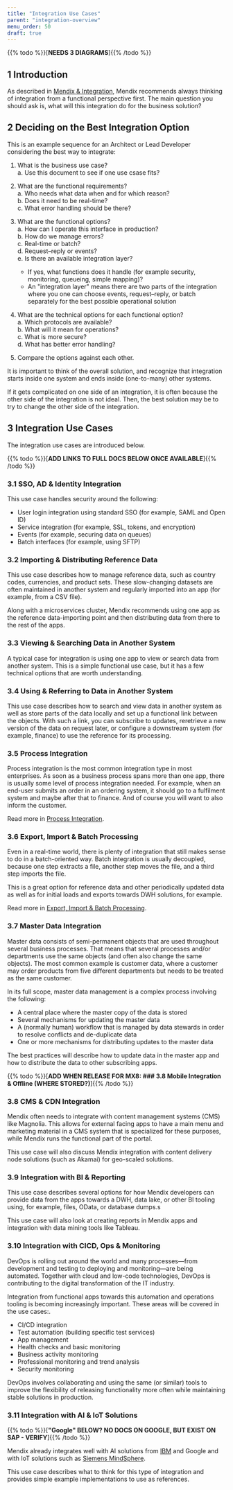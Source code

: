```yaml
---
title: "Integration Use Cases"
parent: "integration-overview"
menu_order: 50
draft: true
---
```


{{% todo %}}[**NEEDS 3 DIAGRAMS**]{{% /todo %}}

## 1 Introduction

As described in [Mendix & Integration](mendix-integration#functionally), Mendix recommends always thinking of integration from a functional perspective first. The main question you should ask is, what will this integration do for the business solution?

## 2 Deciding on the Best Integration Option

This is an example sequence for an Architect or Lead Developer considering the best way to integrate:

1. What is the business use case? <br />
	a. Use this document to see if one use csase fits?
2. What are the functional requirements? <br />
	a.  Who needs what data when and for which reason? <br />
	b. Does it need to be real-time? <br />
	c. What error handling should be there?
3.  What are the functional options? <br />
	a. How can I operate this interface in production? <br />
	b. How do we manage errors? <br />
	c. Real-time or batch? <br />
	d. Request–reply or events? <br />
	e.  Is there an available integration layer? <br />

	* If yes, what functions does it handle (for example security, monitoring, queueing, simple mapping)? <br />
	* An "integration layer" means there are two parts of the integration where you one can choose events, request–reply, or batch separately for the best possible operational solution

4. What are the technical options for each functional option? <br />
	a. Which protocols are available? <br />
	b. What will it mean for operations? <br />
	c. What is more secure? <br />
	d. What has better error handling?
5. Compare the options against each other.

It is important to think of the overall solution, and recognize that integration starts inside one system and ends inside (one-to-many) other systems.

If it gets complicated on one side of an integration, it is often because the other side of the integration is not ideal. Then, the best solution may be to try to change the other side of the integration.

## 3 Integration Use Cases

The integration use cases are introduced below.

{{% todo %}}[**ADD LINKS TO FULL DOCS BELOW ONCE AVAILABLE**]{{% /todo %}}

### 3.1 SSO, AD & Identity Integration 

This use case handles security around the following:

* User login integration using standard SSO (for example, SAML and Open ID)
* Service integration (for example, SSL, tokens, and encryption)
* Events (for example, securing data on queues)
* Batch interfaces (for example, using SFTP)

### 3.2 Importing & Distributing Reference Data 

This use case describes how to manage reference data, such as country codes, currencies, and  product sets. These slow-changing datasets are often maintained in another system and regularly imported into an app (for example, from a CSV file).

Along with a microservices cluster, Mendix recommends using one app as the reference data-importing point and then distributing data from there to the rest of the apps.

### 3.3 Viewing & Searching Data in Another System 

A typical case for integration is using one app to view or search data from another system. This is a simple functional use case, but it has a few technical options that are worth understanding.

### 3.4 Using & Referring to Data in Another System

This use case describes how to search and view data in another system as well as store parts of the data locally and set up a functional link between the objects. With such a link, you can  subscribe to updates, reretrieve a new version of the data on request later, or configure a downstream system (for example, finance) to use the reference for its processing.

### 3.5 Process Integration

Process integration is the most common integration type in most enterprises. As soon as a business process spans more than one app, there is usually some level of process integration needed. For example, when an end-user submits an order in an ordering system, it should go to a fulfilment system and maybe after that to finance. And of course you will want to also inform the customer.

Read more in [Process Integration](process-integration).

### 3.6 Export, Import & Batch Processing

Even in a real-time world, there is plenty of integration that still makes sense to do in a batch-oriented way. Batch integration is usually decoupled, because one step extracts a file, another step moves the file, and a third step imports the file.

This is a great option for reference data and other periodically updated data as well as for initial loads and exports towards DWH solutions, for example.

Read more in [Export, Import & Batch Processing](export-import-batch).

### 3.7 Master Data Integration

Master data consists of semi-permanent objects that are used throughout several business processes. That means that several processes and/or departments use the same objects (and often also change the same objects). The most common example is customer data, where a  customer may order products from five different departments but needs to be treated as the same customer.

In its full scope, master data management is a complex process involving the following:

* A central place where the master copy of the data is stored
* Several mechanisms for updating the master data
* A (normally human) workflow that is managed by data stewards in order to resolve conflicts and de-duplicate data
* One or more mechanisms for distributing updates to the master data

The best practices will describe how to update data in the master app and how to distribute the data to other subscribing apps.

{{% todo %}}[**ADD WHEN RELEASE FOR MX8: ### 3.8 Mobile Integration & Offline (WHERE STORED?)**]{{% /todo %}}

### 3.8 CMS & CDN Integration 

Mendix often needs to integrate with content management systems (CMS) like Magnolia. This allows for external facing apps to have a main menu and marketing material in a CMS system that is specialized for these purposes, while Mendix runs the functional part of the portal.

This use case will also discuss Mendix integration with content delivery node solutions (such as Akamai) for geo-scaled solutions.

### 3.9 Integration with BI & Reporting

This use case describes several options for how Mendix developers can provide data from the apps towards a DWH, data lake, or other BI tooling using, for example, files, OData, or database dumps.s

This use case will also look at creating reports in Mendix apps and integration with data mining tools like Tableau.

### 3.10 Integration with CICD, Ops & Monitoring 

DevOps is rolling out around the world and many processes—from development and testing to deploying and monitoring—are being automated. Together with cloud and low-code technologies, DevOps is contributing to the digital transformation of the IT industry.

Integration from functional apps towards this automation and operations tooling is becoming increasingly important. These areas will be covered in the use cases:.

* CI/CD integration
* Test automation (building specific test services)
* App management
* Health checks and basic monitoring
* Business activity monitoring
* Professional monitoring and trend analysis
* Security monitoring

DevOps involves collaborating and using the same (or similar) tools to improve the
flexibility of releasing functionality more often while maintaining stable solutions in production.

### 3.11 Integration with AI & IoT Solutions

{{% todo %}}[**"Google" BELOW? NO DOCS ON GOOGLE, BUT EXIST ON SAP - VERIFY**]{{% /todo %}}

Mendix already integrates well with AI solutions from [IBM](/refguide/ibm/ibm-watson-connector) and Google and with IoT solutions such as [Siemens MindSphere](/howto/mindsphere/). 

This use case describes what to think for this type of integration and provides simple example implementations to use as references.
